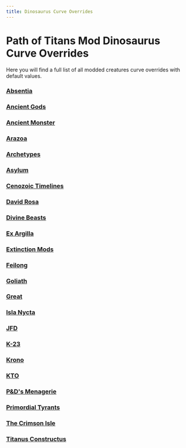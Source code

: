 ```yaml
---
title: Dinosaurus Curve Overrides
---
```


# Path of Titans Mod Dinosaurus Curve Overrides

Here you will find a full list of all modded creatures curve overrides with default values.

### [Absentia](./Absentia/Path-of-Titans-Absentia)

### [Ancient Gods](./Ancient%20Gods/Path-of-Titans-Ancient-Gods)

### [Ancient Monster](./Ancient%20Monster/Path-of-Titans-Ancient-Monster)

### [Arazoa](./Arazoa/Path-of-Titans-Arazoa)

### [Archetypes](./Archetypes/Path-of-Titans-Archetypes)

### [Asylum](./Asylum/Path-of-Titans-Asylum)

### [Cenozoic Timelines](./Cenozoic%20Timelines/Path-of-Titans-Cenozoic-Timelines)

### [David Rosa](./David%20Rosa/Path-of-Titans-David-Rosa)

### [Divine Beasts](./Divine%20Beasts/Path-of-Titans-Divine-Beasts)

### [Ex Argilla](./Ex%20Argilla/Path-of-Titans-Ex-Argilla)

### [Extinction Mods](./Extinction%20Mods/Path-of-Titans-Extinction-Mods)

### [Feilong](./Feilong/Path-of-Titans-Feilong)

### [Goliath](./Goliath/Path-of-Titans-Goliath)

### [Great](./Great/Path-of-Titans-Great)

### [Isla Nycta](./Isla%20Nycta/Path-of-Titans-Isla-Nycta)

### [JFD](./JFD/Path-of-Titans-JFD)

### [K-23](./K-23/Path-of-Titans-K-23)

### [Krono](./Krono/Path-of-Titans-Krono)

### [KTO](./KTO/Path-of-Titans-KTO)

### [P&D's Menagerie](./P&D's%20Menagerie/Path-of-Titans-P&D's-Menagerie)

### [Primordial Tyrants](./Primordial%20Tyrants/Path-of-Titans-Primordial-Tyrants)

### [The Crimson Isle](./The%20Crimson%20Isle/Path-of-Titans-The-Crimson-Isle)

### [Titanus Constructus](./Titanus%20Constructus/Path-of-Titans-Titanus-Constructus)
